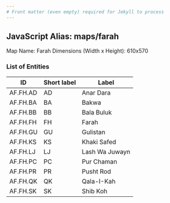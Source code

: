 ```yaml
---
# Front matter (even empty) required for Jekyll to process
---
```


## JavaScript Alias: maps/farah

Map Name: Farah
Dimensions (Width x Height): 610x570





### List of Entities

ID | Short label | Label
---|---|---|
AF.FH.AD|AD|Anar Dara
AF.FH.BA|BA|Bakwa
AF.FH.BB|BB|Bala Buluk
AF.FH.FH|FH|Farah
AF.FH.GU|GU|Gulistan
AF.FH.KS|KS|Khaki Safed
AF.FH.LJ|LJ|Lash Wa Juwayn
AF.FH.PC|PC|Pur Chaman
AF.FH.PR|PR|Pusht Rod
AF.FH.QK|QK|Qala-I-Kah
AF.FH.SK|SK|Shib Koh